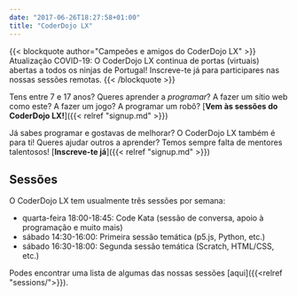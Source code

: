 ```yaml
---
date: "2017-06-26T18:27:58+01:00"
title: "CoderDojo LX"
---
```


{{< blockquote author="Campeões e amigos do CoderDojo LX" >}}
Atualização COVID-19: O CoderDojo LX continua de portas (virtuais) abertas a todos os ninjas de Portugal! Inscreve-te já para participares nas nossas sessões remotas.
{{< /blockquote >}}

Tens entre 7 e 17 anos? Queres aprender a *programar*? A fazer um sítio web como este? A fazer um jogo? A programar um robô? [**Vem às sessões do CoderDojo LX!**]({{< relref "signup.md" >}})

Já sabes programar e gostavas de melhorar? O CoderDojo LX também é para ti! Queres ajudar outros a aprender? Temos sempre falta de mentores talentosos! [**Inscreve-te já**]({{< relref "signup.md" >}})

## Sessões
O CoderDojo LX tem usualmente três sessões por semana:
* quarta-feira 18:00-18:45: Code Kata (sessão de conversa, apoio à programação e muito mais)
* sábado 14:30-16:00: Primeira sessão temática (p5.js, Python, etc.)
* sábado 16:30-18:00: Segunda sessão temática (Scratch, HTML/CSS, etc.)

Podes encontrar uma lista de algumas das nossas sessões [aqui]({{<relref "sessions/">}}).
<!---
Traz um computador portátil (e uma extensão, não vá o diabo tecê-las). Se tiveres um robot Lego, podes trazê-lo também. Ah! e traz um dos teus encarregados de educação, para ele poder também aprender umas coisas :-). (Se tiveres pelo menos 16 anos, podes deixá-lo ficar em casa, desde que tenhas autorização para vir, claro.)

Estamos (quase*) todos os sábados, entre as 15:00 e as 18:00, no IADE – Universidade Europeia. O espaço é óptimo e está bem perto do centro de Lisboa.

É muito importante chegares a horas às sessões especiais, incluindo a tua primeira sessão. A tua primeira sessão, aliás, deve ser preparada com algum cuidado. Segue estas instruções!

Se vieres para desenvolver os teus próprios projectos, então podes chegar quando quiseres: há tempo suficiente para fazer coisas interessantes mesmo que um dia só consigas chegar a meio da sessão!
* Ocasionalmente, em ocasiões de férias ou quando temos sessões especiais noutros locais, as sessões regulares ao sábado não se realizam.
  
-->